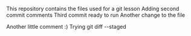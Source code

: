 This repository contains the files used for a git lesson
Adding second commit comments
Third commit ready to run
Another change to the file

Another little comment :)
Trying git diff --staged
